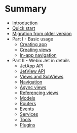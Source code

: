 # Summary

* [Introduction](README.md)
* [Quick start](quickstart.md)
* [Migration from older version](migration.md)
* Part I - Basic usage
	* [Creating app](basic/app.md)
    * [Creating views](basic/views.md)
    * [In-app navigation](basic/navigation.md)
* Part II - Webix Jet in details
	* [JetApp API](details/app.md)
    * [JetView API](details/views.md)
    * [Views and SubViews](details/subviews.md)
    * [Navigation](details/navigation.md)
    * [Async views](details/async.md)
    * [Referencing views](details/referencing.md)
    * [Models](details/models.md)
    * [Routers](details/routers.md)
    * [Events](details/events.md)
    * [Services](details/services.md)
    * [Tools](details/tools.md)
    * [Plugins](details/plugins.md)